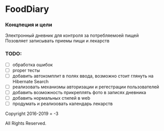 # FoodDiary

### Концпеция и цели
Электронный дневник для контроля за потребляемоей пищей
Позовляет записывать приемы пищи и лекарств

### TODO:
- [ ] обработка ошибок
- [ ] proper тесты
- [ ] добавить автокомплит в полях ввода, возможно стоит глянуть на Hibernate Search
- [ ] реализовать механизмы авторизации и регестрации пользователей
- [ ] добавить возможность прикреплять фото в записях дневника
- [ ] добавить нормальных стилей в web
- [ ] продумать и реализовать календарь лекарств

Copyright 2016-2019 = -3

All Rights Reserved.